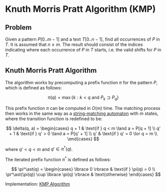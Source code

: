 # Knuth Morris Pratt Algorithm (KMP)

## Problem

Given a pattern $P[0..m-1]$ and a text $T[0..n-1]$, find all occurrences of $P$ in $T$. It is assumed that $n \geq m$. The result should consist of the indices indicating where each occurrence of $P$ in $T$ starts, i.e. the valid shifts for $P$ in $T$.

## Knuth Morris Pratt Algorithm

The algorithm works by precomputing a prefix function $\pi$ for the pattern $P$, which is defined as follows:

$$
\pi(q) = \max \lbrace k : k < q \text{ and } P_k \sqsupset P_q \rbrace
$$

This prefix function $\pi$ can be computed in $O(m)$ time. The matching process then works in the same way as a [string-matching automaton](https://github.com/pl3onasm/CLRS/tree/main/algorithms/string-matching/finite-automata) with $m$ states, where the transition function is redefined to be:

$$
\delta(q, a) = \begin{cases}
q + 1 & \text{if } q < m \land a = P[q + 1] \\
q' + 1 & \text{if } q' > 0 \land a = P[q' + 1] \\
q' & \text{if } q' = 0 \lor q = m \\
\end{cases}
$$

where $q' < q < m$ and $q' \in \pi^\ast(q)$.

The iterated prefix function $\pi^\ast$ is defined as follows:

$$
\pi^\ast(q) = \begin{cases}
\lbrace 0 \rbrace & \text{if } \pi(q) = 0 \\
\pi^\ast(\pi(q)) \cup \lbrace \pi(q) \rbrace & \text{otherwise}
\end{cases}
$$

Implementation: [KMP Algorithm](https://github.com/pl3onasm/AADS/blob/main/algorithms/string-matching/knuth-morris-pratt/kmp.c)
